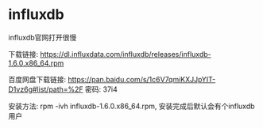 # influxdb

influxdb官网打开很慢

下载链接: https://dl.influxdata.com/influxdb/releases/influxdb-1.6.0.x86_64.rpm

百度网盘下载链接: https://pan.baidu.com/s/1c6V7qmiKXJJpYIT-D1vz6g#list/path=%2F 密码: 37i4

安装方法: rpm -ivh influxdb-1.6.0.x86_64.rpm, 安装完成后默认会有个influxdb用户

